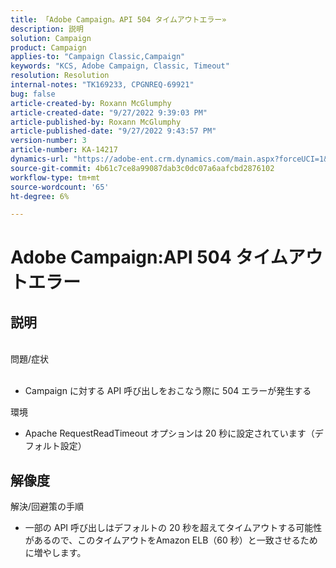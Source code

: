 ```yaml
---
title: 「Adobe Campaign。API 504 タイムアウトエラー»
description: 説明
solution: Campaign
product: Campaign
applies-to: "Campaign Classic,Campaign"
keywords: "KCS, Adobe Campaign, Classic, Timeout"
resolution: Resolution
internal-notes: "TK169233, CPGNREQ-69921"
bug: false
article-created-by: Roxann McGlumphy
article-created-date: "9/27/2022 9:39:03 PM"
article-published-by: Roxann McGlumphy
article-published-date: "9/27/2022 9:43:57 PM"
version-number: 3
article-number: KA-14217
dynamics-url: "https://adobe-ent.crm.dynamics.com/main.aspx?forceUCI=1&pagetype=entityrecord&etn=knowledgearticle&id=fb9fddcd-ac3e-ed11-9db1-00224808613b"
source-git-commit: 4b61c7ce8a99087dab3c0dc07a6aafcbd2876102
workflow-type: tm+mt
source-wordcount: '65'
ht-degree: 6%

---
```


# Adobe Campaign:API 504 タイムアウトエラー

## 説明

<br>問題/症状<br><br>
- Campaign に対する API 呼び出しをおこなう際に 504 エラーが発生する



環境
- Apache RequestReadTimeout オプションは 20 秒に設定されています（デフォルト設定）



## 解像度

解決/回避策の手順
- 一部の API 呼び出しはデフォルトの 20 秒を超えてタイムアウトする可能性があるので、このタイムアウトをAmazon ELB（60 秒）と一致させるために増やします。

